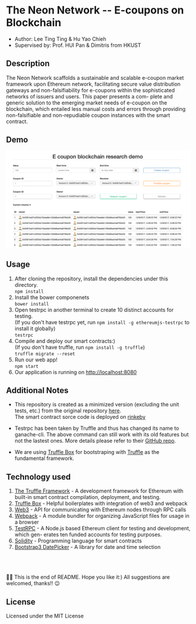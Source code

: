 # The Neon Network -- E-coupons on Blockchain 
* Author: Lee Ting Ting & Hu Yao Chieh
* Supervised by: Prof. HUI Pan & Dimitris from HKUST

## Description 
The Neon Network scaffolds a sustainable and scalable e-coupon market framework upon Ethereum network, facilitating secure value distribution gateways and non-falsifiability for e-coupons within the sophisticated networks of issuers and users. This paper presents a com- plete and generic solution to the emerging market needs of e-coupon on the blockchain, which entailed less manual costs and errors through providing non-falsifiable and non-repudiable coupon instances with the smart contract.

## Demo 
![demo img](img/demo.png)

## Usage
1. After cloning the repository, install the dependencies under this directory.<br>
`npm install`
2. Install the bower componenets <br>
`bower install`
3. Open testrpc in another terminal to create 10 distinct accounts for testing. <br>
(If you don't have testrpc yet, run `npm install -g ethereumjs-testrpc` to install it globally)<br>
`testrpc`
4. Compile and deploy our smart contracts:)<br>
(If you don't have truffle, run `npm install -g truffle`) <br>
`truffle migrate --reset`
5. Run our web app! <br>
`npm start`
6. Our application is running on [http://localhost:8080](http://localhost:8080)

## Additional Notes
* This repository is created as a minimized version (excluding the unit tests, etc.) from the original repository [here](https://github.com/yhuag/Ethereum-HyperIntelligent-Contract-Research). <br>
The smart contract sorce code is deployed on [rinkeby](https://rinkeby.etherscan.io/address/0x3a4b4259140988baaf9de41e95423052d9c0300e#code)

* Testrpc has been taken by Truffle and thus has changed its name to ganache-cli. The above command can still work with its old features but not the lastest ones. More details please refer to their [GitHub repo](https://github.com/trufflesuite/ganache-cli).

* We are using [Truffle Box](https://truffle-box.github.io) for bootstraping with [Truffle](https://github.com/trufflesuite/truffle) as the fundamental framework.

## Technology used
1. [The Truffle Framework](https://github.com/trufflesuite/truffle) - A development framework for Ethereum with built-in smart contract compilation, deployment, and testing.
2. [Truffle Box](https://truffle-box.github.io) - Helpful boilerplates with integration of web3 and webpack
3. [Web3](https://github.com/ethereum/wiki/wiki/JavaScript-API) - API for communicating with Ethereum nodes through RPC calls
4. [Webpack](https://github.com/webpack/webpack) - A module bundler for organizing JavaScript files for usage in a browser 
5. [TestRPC](https://www.npmjs.com/package/ethereumjs-testrpc) - A Node.js based Ethereum client for testing and development, which gen- erates ten funded accounts for testing purposes.
6. [Solidity](http://solidity.readthedocs.io) - Programming language for smart contracts
7. [Bootstrap3 DatePicker](http://eonasdan.github.io/bootstrap-datetimepicker/) - A library for date and time selection

<br>
<br>
<br>
🎉🎉 This is the end of README. Hope you like it:) All suggestions are welcomed, thanks!! 😉

## License
Licensed under the MIT License